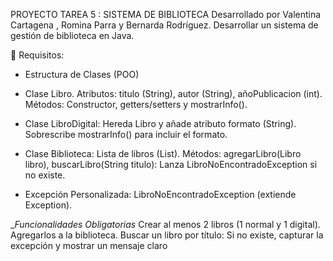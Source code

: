 PROYECTO TAREA 5 : SISTEMA DE BIBLIOTECA 
Desarrollado por  Valentina Cartagena , Romina Parra y Bernarda Rodríguez.
Desarrollar un sistema de gestión de biblioteca en Java.

📌 Requisitos:
* Estructura de Clases (POO)

* Clase Libro. Atributos: titulo (String), autor (String), añoPublicacion (int). Métodos: Constructor, getters/setters y mostrarInfo().
* Clase LibroDigital: Hereda Libro y añade atributo formato (String). Sobrescribe mostrarInfo() para incluir el formato.
* Clase Biblioteca: Lista de libros (List<Libro>).
Métodos:
agregarLibro(Libro libro), buscarLibro(String titulo): Lanza
LibroNoEncontradoException si no existe.
* Excepción Personalizada: LibroNoEncontradoException (extiende Exception).
  
__Funcionalidades Obligatorias_
Crear al menos 2 libros (1 normal y 1 digital).
Agregarlos a la biblioteca.
Buscar un libro por título: Si no existe, capturar la
excepción y mostrar un mensaje claro

